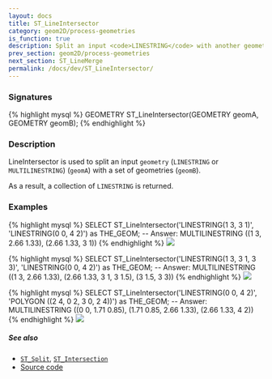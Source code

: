```yaml
---
layout: docs
title: ST_LineIntersector
category: geom2D/process-geometries
is_function: true
description: Split an input <code>LINESTRING</code> with another geometry
prev_section: geom2D/process-geometries
next_section: ST_LineMerge
permalink: /docs/dev/ST_LineIntersector/
---
```


### Signatures

{% highlight mysql %}
GEOMETRY ST_LineIntersector(GEOMETRY geomA, GEOMETRY geomB);
{% endhighlight %}

### Description

LineIntersector is used to split an input `geometry` (`LINESTRING` or `MULTILINESTRING`) (`geomA`) with a set of geometries (`geomB`).

As a result, a collection of `LINESTRING` is returned.

### Examples

{% highlight mysql %}
SELECT ST_LineIntersector('LINESTRING(1 3, 3 1)',
                          'LINESTRING(0 0, 4 2)') as THE_GEOM;
-- Answer: MULTILINESTRING ((1 3, 2.66 1.33), (2.66 1.33, 3 1)) 
{% endhighlight %}
<img class="displayed" src="../ST_LineIntersector_1.png"/>

{% highlight mysql %}
SELECT ST_LineIntersector('LINESTRING(1 3, 3 1, 3 3)',
                          'LINESTRING(0 0, 4 2)') as THE_GEOM;
-- Answer: MULTILINESTRING ((1 3, 2.66 1.33), (2.66 1.33, 3 1, 3 1.5), (3 1.5, 3 3)) 
{% endhighlight %}
<img class="displayed" src="../ST_LineIntersector_2.png"/>

{% highlight mysql %}
SELECT ST_LineIntersector('LINESTRING(0 0, 4 2)', 
                          'POLYGON ((2 4, 0 2, 3 0, 2 4))') as THE_GEOM;
-- Answer: MULTILINESTRING ((0 0, 1.71 0.85), (1.71 0.85, 2.66 1.33), (2.66 1.33, 4 2)) 
{% endhighlight %}
<img class="displayed" src="../ST_LineIntersector_3.png"/>


##### See also

* [`ST_Split`](../ST_Split), [`ST_Intersection`](../ST_Intersection)
* <a href="https://github.com/irstv/H2GIS/blob/b21f5cb6f12581485b32b35e79cd1899d5fe96d3/h2spatial-ext/src/main/java/org/h2gis/h2spatialext/function/spatial/processing/ST_LineIntersector.java" target="_blank">Source code</a>
